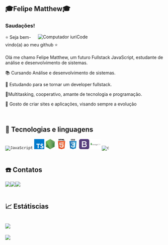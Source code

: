 ## ​🎓​Felipe Matthew​🎓​
### Saudações! 

<img src="https://raw.githubusercontent.com/MicaelliMedeiros/micaellimedeiros/master/image/computer-illustration.png" min-width="400px" max-width="400px" width="400px" align="right" alt="Computador iuriCode">

<p align="left"> 
​⭐​ Seja bem-vindo(a) ao meu github ​⭐​ <br><br>
  Olá me chamo Felipe Matthew, um futuro Fullstack JavaScript, estudante de análise e desenvolvimento de sistemas.
</p>

<p align="left">
  📚 Cursando Análise e desenvolvimento de sistemas.
</p>

<p align="left">
  💼 Estudando para se tornar um developer fullstack.
</p>

<p align="left">
  🤹Multitasking, cooperativo, amante de tecnologia e programação.
</p>

<p align="left">
  🥰 Gosto de criar sites e aplicações, visando sempre a evolução
</p>
<br>


</p> 

## 🚀 Tecnologias e linguagens


<code>![JavaScript](https://img.shields.io/badge/javascript-%23323330.svg?style=for-the-badge&logo=javascript&logoColor=%23F7DF1E)</code>
<code><img height="32" src="https://raw.githubusercontent.com/github/explore/80688e429a7d4ef2fca1e82350fe8e3517d3494d/topics/typescript/typescript.png" alt="Typescript"/></code>
<code><img height="32" src="https://raw.githubusercontent.com/github/explore/80688e429a7d4ef2fca1e82350fe8e3517d3494d/topics/nodejs/nodejs.png" alt="Nodejs"/></code>
<code><img height="32" src="https://raw.githubusercontent.com/github/explore/80688e429a7d4ef2fca1e82350fe8e3517d3494d/topics/html/html.png" alt="HTML5"/></code>
<code><img height="32" src="https://raw.githubusercontent.com/github/explore/80688e429a7d4ef2fca1e82350fe8e3517d3494d/topics/css/css.png" alt="CSS"/></code>
<code><img height="32" src="https://raw.githubusercontent.com/github/explore/80688e429a7d4ef2fca1e82350fe8e3517d3494d/topics/bootstrap/bootstrap.png" alt="Bootstrap"/></code>
<code><img height="32" src="https://raw.githubusercontent.com/github/explore/80688e429a7d4ef2fca1e82350fe8e3517d3494d/topics/mongodb/mongodb.png" alt="MongoDB"/></code>
<code><img height="32" src="https://cdn.iconscout.com/icon/free/png-512/c-programming-569564.png" alt="c"/></code>
<br><br>

## ☎️ Contatos
  <a href = "mailto:felipematthewnascimento.com"><img align="left" src="https://img.shields.io/badge/Gmail-D14836?style=for-the-badge&logo=gmail&logoColor=white" target="_blank"></a>
  <a href = "https://www.linkedin.com/in/felipe-matthew-8312b421b/"><img align="left" src="https://img.shields.io/badge/LinkedIn-0077B5?style=for-the-badge&logo=linkedin&logoColor=white" target="_blank"></a>
  <a href = "https://www.instagram.com/felpsnova_/"><img align="left" src="https://img.shields.io/badge/Instagram-E4405F?style=for-the-badge&logo=instagram&logoColor=white" target="_blank"></a>
  <br><br>
  
## 📈 Estátiscias
<br>
<div align="left">
  <a href="https://github.com/FelipeMatthew">
  <img height="180em" src="https://github-readme-stats.vercel.app/api?username=FelipeMatthew&show_icons=true&theme=dracula&include_all_commits=true&count_private=true"/><br><br>
  <img height="210em" src="https://github-readme-stats.vercel.app/api/top-langs/?username=FelipeMatthew&layout=compact&langs_count=7&theme=dracula"/>
</div>




